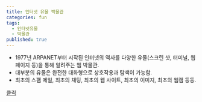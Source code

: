 ```yaml
---
title: 인터넷 유물 박물관
categories: fun
tags:
  - 인터넷유물
  - 박물관
published: true
---
```


- 1977년 ARPANET부터 시작된 인터넷의 역사를 다양한 유물(스크린 샷, 터미널, 웹 페이지 등)을 통해 알려주는 웹 박물관.
- 대부분의 유물은 완전한 대화형으로 상호작용과 탐색이 가능함.
- 최초의 스팸 메일, 최초의 채팅, 최초의 웹 사이트, 최초의 이미지, 최초의 웹캠 등등.

<a href="https://neal.fun/internet-artifacts/"> 클릭 